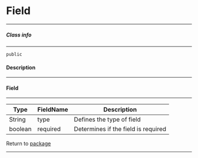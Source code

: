 # Field
---

##### Class info
---

`public`

#### Description
---



#### Field
---
| Type | FieldName | Description |
|---|---|---|
| String | type | Defines the type of field |
| boolean | required | Determines if the field is required |


Return to [package](../Packages/website_page_component_property.md)

---
